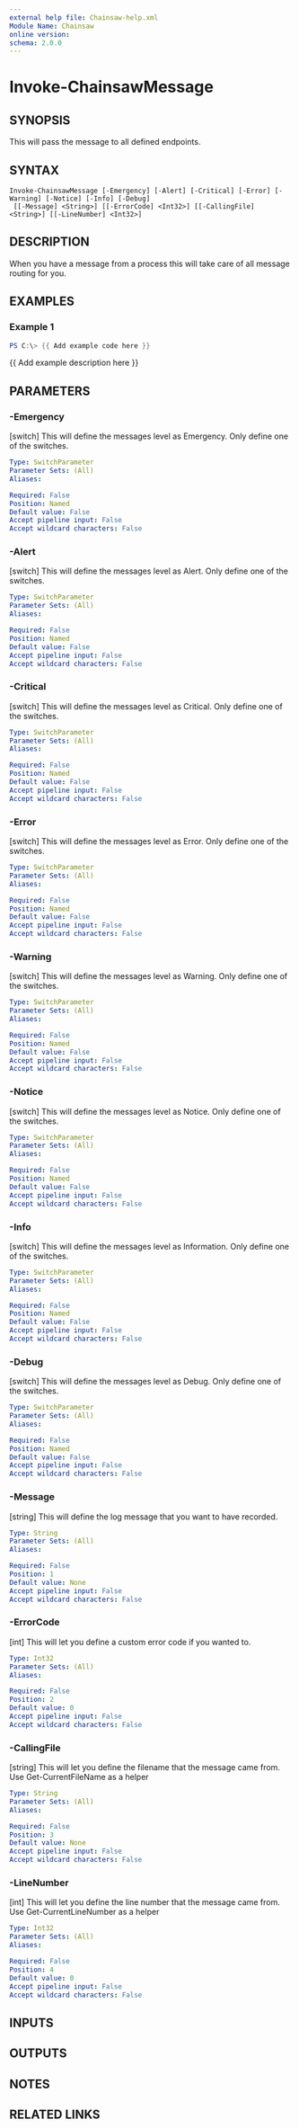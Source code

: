 ```yaml
---
external help file: Chainsaw-help.xml
Module Name: Chainsaw
online version:
schema: 2.0.0
---
```


# Invoke-ChainsawMessage

## SYNOPSIS
This will pass the message to all defined endpoints.

## SYNTAX

```
Invoke-ChainsawMessage [-Emergency] [-Alert] [-Critical] [-Error] [-Warning] [-Notice] [-Info] [-Debug]
 [[-Message] <String>] [[-ErrorCode] <Int32>] [[-CallingFile] <String>] [[-LineNumber] <Int32>]
```

## DESCRIPTION
When you have a message from a process this will take care of all message routing for you.

## EXAMPLES

### Example 1
```powershell
PS C:\> {{ Add example code here }}
```

{{ Add example description here }}

## PARAMETERS

### -Emergency
\[switch\] This will define the messages level as Emergency.
Only define one of the switches.

```yaml
Type: SwitchParameter
Parameter Sets: (All)
Aliases:

Required: False
Position: Named
Default value: False
Accept pipeline input: False
Accept wildcard characters: False
```

### -Alert
\[switch\] This will define the messages level as Alert.
Only define one of the switches.

```yaml
Type: SwitchParameter
Parameter Sets: (All)
Aliases:

Required: False
Position: Named
Default value: False
Accept pipeline input: False
Accept wildcard characters: False
```

### -Critical
\[switch\] This will define the messages level as Critical.
Only define one of the switches.

```yaml
Type: SwitchParameter
Parameter Sets: (All)
Aliases:

Required: False
Position: Named
Default value: False
Accept pipeline input: False
Accept wildcard characters: False
```

### -Error
\[switch\] This will define the messages level as Error.
Only define one of the switches.

```yaml
Type: SwitchParameter
Parameter Sets: (All)
Aliases:

Required: False
Position: Named
Default value: False
Accept pipeline input: False
Accept wildcard characters: False
```

### -Warning
\[switch\] This will define the messages level as Warning.
Only define one of the switches.

```yaml
Type: SwitchParameter
Parameter Sets: (All)
Aliases:

Required: False
Position: Named
Default value: False
Accept pipeline input: False
Accept wildcard characters: False
```

### -Notice
\[switch\] This will define the messages level as Notice.
Only define one of the switches.

```yaml
Type: SwitchParameter
Parameter Sets: (All)
Aliases:

Required: False
Position: Named
Default value: False
Accept pipeline input: False
Accept wildcard characters: False
```

### -Info
\[switch\] This will define the messages level as Information.
Only define one of the switches.

```yaml
Type: SwitchParameter
Parameter Sets: (All)
Aliases:

Required: False
Position: Named
Default value: False
Accept pipeline input: False
Accept wildcard characters: False
```

### -Debug
\[switch\] This will define the messages level as Debug.
Only define one of the switches.

```yaml
Type: SwitchParameter
Parameter Sets: (All)
Aliases:

Required: False
Position: Named
Default value: False
Accept pipeline input: False
Accept wildcard characters: False
```

### -Message
\[string\] This will define the log message that you want to have recorded.

```yaml
Type: String
Parameter Sets: (All)
Aliases:

Required: False
Position: 1
Default value: None
Accept pipeline input: False
Accept wildcard characters: False
```

### -ErrorCode
\[int\] This will let you define a custom error code if you wanted to.

```yaml
Type: Int32
Parameter Sets: (All)
Aliases:

Required: False
Position: 2
Default value: 0
Accept pipeline input: False
Accept wildcard characters: False
```

### -CallingFile
\[string\] This will let you define the filename that the message came from.
Use Get-CurrentFileName as a helper

```yaml
Type: String
Parameter Sets: (All)
Aliases:

Required: False
Position: 3
Default value: None
Accept pipeline input: False
Accept wildcard characters: False
```

### -LineNumber
\[int\] This will let you define the line number that the message came from.
Use Get-CurrentLineNumber as a helper

```yaml
Type: Int32
Parameter Sets: (All)
Aliases:

Required: False
Position: 4
Default value: 0
Accept pipeline input: False
Accept wildcard characters: False
```

## INPUTS

## OUTPUTS

## NOTES

## RELATED LINKS
